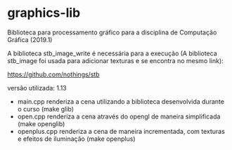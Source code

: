 # graphics-lib

Biblioteca para processamento gráfico para a disciplina de Computação Gráfica (2019.1)

A biblioteca stb_image_write é necessária para a execução (A  biblioteca stb_image foi usada para adicionar texturas e se encontra no mesmo link):

https://github.com/nothings/stb

versão utilizada: 1.13

- main.cpp renderiza a cena utilizando a biblioteca desenvolvida durante o curso (make glib)
- open.cpp renderiza a cena através do opengl de maneira simplificada (make openglib)
- openplus.cpp renderiza a cena de maneira incrementada, com texturas e efeitos de iluminação (make openplus)